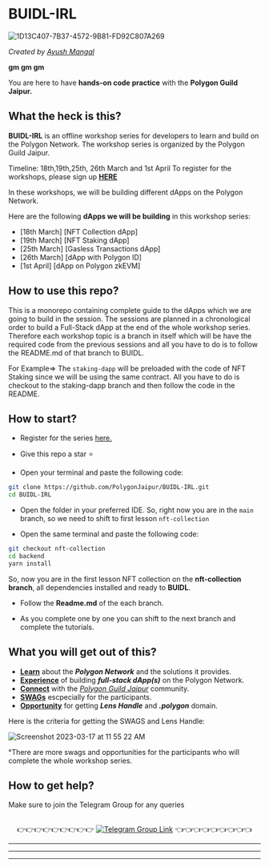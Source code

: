 # BUIDL-IRL

![1D13C407-7B37-4572-9B81-FD92C807A269](https://user-images.githubusercontent.com/79016290/225668652-832dd0e7-2aeb-412d-81ae-9ceceab56d00.GIF)

_Created by [Ayush Mangal](https://twitter.com/0xayushM)_

**gm gm gm**

You are here to have **hands-on code practice** with the **Polygon Guild Jaipur.**

## What the heck is this?

**BUIDL-IRL** is an offline workshop series for developers to learn and build on the Polygon Network. The workshop series is organized by the Polygon Guild Jaipur.

Timeline: 18th,19th,25th, 26th March and 1st April
To register for the workshops, please sign up [**HERE**](https://lu.ma/buidl-irl)

In these workshops, we will be building different dApps on the Polygon Network.

Here are the following **dApps we will be building** in this workshop series:

- [18th March] [NFT Collection dApp]
- [19th March] [NFT Staking dApp]
- [25th March] [Gasless Transactions dApp]
- [26th March] [dApp with Polygon ID]
- [1st April] [dApp on Polygon zkEVM]

## How to use this repo?

This is a monorepo containing complete guide to the dApps which we are going to build in the session. The sessions are planned in a chronological order to build a Full-Stack dApp at the end of the whole workshop series. Therefore each workshop topic is a branch in itself which will be have the required code from the previous sessions and all you have to do is to follow the README.md of that branch to BUIDL.

For Example=>
The `staking-dapp` will be preloaded with the code of NFT Staking since we will be using the same contract. All you have to do is checkout to the staking-dapp branch and then follow the code in the README.

## How to start?

- Register for the series [here.](https://lu.ma/buidl-irl)

- Give this repo a star ⭐️

- Open your terminal and paste the following code:

```bash
git clone https://github.com/PolygonJaipur/BUIDL-IRL.git
cd BUIDL-IRL
```

- Open the folder in your preferred IDE.
  So, right now you are in the `main` branch, so we need to shift to first lesson `nft-collection`

- Open the same terminal and paste the following code:

```bash
git checkout nft-collection
cd backend
yarn install
```

So, now you are in the first lesson NFT collection on the **nft-collection branch**, all dependencies installed and ready to **BUIDL**.

- Follow the **Readme.md** of the each branch.

- As you complete one by one you can shift to the next branch and complete the tutorials.

## What you will get out of this?

- [**Learn**]() about the **_Polygon Network_** and the solutions it provides.
- [**Experience**]() of building **_full-stack dApp(s)_** on the Polygon Network.
- [**Connect**]() with the [_Polygon Guild Jaipur_]() community.
- [**SWAGs**]() escpecially for the participants.
- [**Opportunity**]() for getting **_Lens Handle_** and **_.polygon_** domain.

Here is the criteria for getting the SWAGS and Lens Handle:

![Screenshot 2023-03-17 at 11 55 22 AM](https://user-images.githubusercontent.com/79016290/225829396-ac811249-6423-44a9-88aa-c8377c1cc6e4.png)

°There are more swags and opportunities for the participants who will complete the whole workshop series.

## How to get help?

Make sure to join the Telegram Group for any queries

<p align="center">
<br>
👉👉👉👉👉👉👉👉👉 <a href="https://t.me/+cUyVYxFCxP84N2Q1"><img alt="Telegram Group Link" src="https://img.shields.io/badge/Telegram-1DA1F2?style=for-the-badge&logo=telegram&logoColor=white"/><a> 👈👈👈👈👈👈👈👈👈

</p>

---

---

---
